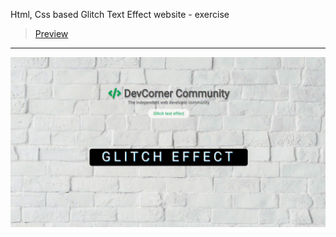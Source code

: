 Html, Css based Glitch Text Effect website - exercise
> [Preview](https://r4nd3l.github.io/GlitchTextEffect/)
---

![GlitchTextEffect](https://github.com/r4nd3l/GlitchTextEffect/blob/master/img/sample.gif)
